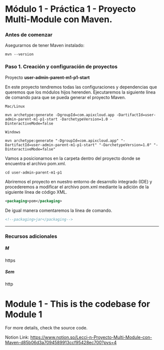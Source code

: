 # Módulo 1 - Práctica 1 - Proyecto Multi-Module con Maven.

### Antes de comenzar

Asegurarnos de tener Maven instalado:

```
mvn --version
```

### Paso 1. Creación y configuración de proyectos

Proyecto **user-admin-parent-m1-p1-start**

En este proyecto tendremos todas las configuraciones y dependencias que queremos que los módulos hijos herenden. Ejecutaremos la siguiente línea de comando para que se pueda generar el proyecto Maven.

```
Mac/Linux

mvn archetype:generate -DgroupId=com.apixcloud.app -DartifactId=user-admin-parent-m1-p1-start -DarchetypeVersion=1.0 -DinteractiveMode=false
```

```
Windows 

mvn archetype:generate "-DgroupId=com.apixcloud.app" "-DartifactId=user-admin-parent-m1-p1-start" "-DarchetypeVersion=1.0" "-DinteractiveMode=false"
```

Vamos a posicionarnos en la carpeta dentro del proyecto donde se encuentra el archivo pom.xml.

```
cd user-admin-parent-m1-p1
```

Abriremos el proyecto en nuestro entorno de desarrollo integrado (IDE) y procederemos a modificar el archivo pom.xml mediante la adición de la siguiente línea de código XML.

```xml
<packaging>pom</packaging>
```

De igual manera comentaremos la línea de comando.

```xml
<!--packaging>jar</packaging-->
```



------



### Recursos adicionales

##### M

https

##### Sem

http













# Module 1 -  This is the codebase for Module 1

For more details, check the source code.

Notion Link: https://www.notion.so/Lecci-n-Proyecto-Multi-Module-con-Maven-d85b06d3a7094589913ccf95428ec700?pvs=4
